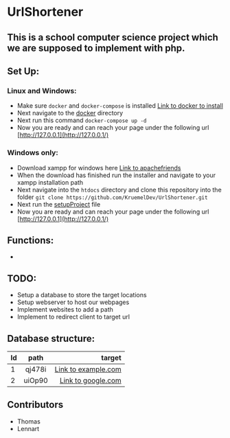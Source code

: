 # UrlShortener

## This is a school computer science project which we are supposed to implement with php.

## Set Up:
### Linux and Windows:
- Make sure ````docker```` and ````docker-compose```` is installed [Link to docker to install](https://www.docker.com/)
- Next navigate to the [docker](./docker/) directory
- Next run this command ````docker-compose up -d````
- Now you are ready and can reach your page under the following url [http://127.0.0.1](http://127.0.0.1/)

### Windows only:
- Download xampp for windows here [Link to apachefriends](https://www.apachefriends.org/)
- When the download has finished run the installer and navigate to your xampp installation path
- Next navigate into the ````htdocs```` directory and clone this repository into the folder ````git clone https://github.com/KruemelDev/UrlShortener.git````
- Next run the [setupProject]() file
- Now you are ready and can reach your page under the following url [http://127.0.0.1](http://127.0.0.1/)
## Functions:
- 
## TODO: 
- Setup a database to store the target locations
- Setup webserver to host our webpages
- Implement websites to add a path
- Implement to redirect client to target url

## Database structure:
| Id         | path         | target                      |
| :----------- | :--------------: | -------------------------: |
| 1 | qj478i | [Link to example.com](http://www.example.com)  |
| 2 | uiOp90 | [Link to google.com](https://www.google.com) |


## Contributors
  - Thomas
  - Lennart
